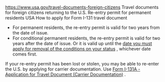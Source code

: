 

https://www.usa.gov/travel-documents-foreign-citizens
Travel documents for foreign citizens returning to the U.S.
Re-entry permit for permanent residents USA
How to apply for Form I-131 travel document

* For permanent residents, the re-entry permit is valid for two years from the date of issue.
* For conditional permanent residents, the re-entry permit is valid for two years after the date of issue. Or it is valid up until the
  [date you must apply for removal of the conditions on your status](https://www.uscis.gov/green-card/after-we-grant-your-green-card/conditional-permanent-residence)
  , whichever date comes first.

If your re-entry permit has been lost or stolen, you may be able to re-enter the U.S. by applying for carrier documentation. Use
[Form I-131A - Application for Travel Document (Carrier Documentation)](https://www.uscis.gov/i-131a)
.
